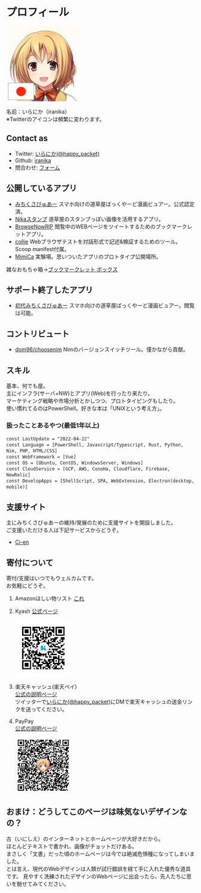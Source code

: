 # プロフィール

<img src="./public/img/profile2.jpg" width="200">  

名前：いらにか（iranika）  
※Twitterのアイコンは頻繁に変わります。


## Contact as

- Twitter: [いらにか(@happy_packet)](https://twitter.com/happy_packet)  
- Github: [iranika](https://github.com/iranika)
- 問合わせ: [フォーム](https://forms.gle/dFWuLEjBrxNUj4bK8)

## 公開しているアプリ

- [みちくさびゅあー](https://movue.iranika.info/) スマホ向けの道草屋ばっくやーど漫画ビュアー。公式認定済。
- [Nikaスタンプ](https://stamp.iranika.info/) 道草屋のスタンプっぽい画像を活用するアプリ。
- [BrowseNowRIP](https://iranika.github.io/BrowseNowRIP/) 閲覧中のWEBページをツイートするためのブックマークレットアプリ。
- [collie](https://github.com/iranika/collie)  Webブラウザテストを対話形式で記述&検証するためのツール。Scoop manifest付属。
- [MimiCa](https://mimica.iranika.info/)  実験場。思いついたアプリのプロトタイプ公開場所。

雑なおもちゃ箱→[ブックマークレット ボックス](https://iranika.github.io/bookmarklet/)

## サポート終了したアプリ

- [初代みちくさびゅあー](https://iranika.github.io/mo-code/) スマホ向けの道草屋ばっくやーど漫画ビュアー。閲覧は可能。

## コントリビュート

- [dom96/choosenim](https://github.com/dom96/choosenim) Nimのバージョンスイッチツール。僅かながら貢献。


## スキル

基本、何でも屋。  
主にインフラ(サーバ+NW)とアプリ(Web)を行ったり来たり。  
マーケティング戦略や市場分析とかしつつ、プロトタイピングもしたり。  
使い慣れてるのはPowerShell。好きな本は「UNIXという考え方」。

### 扱ったことあるやつ(最低1年以上)

```
const LastUpdate = "2022-04-22"
const Language = [PowerShell, Javascript/Typescript, Rust, Python, Nim, PHP, HTML/CSS]
const WebFramework = [Vue]
const OS = [Ubuntu, CentOS, WindowsServer, Windows]
const CloudService = [GCP, AWS, ConoHa, Cloudflare, Firebase, NewRelic]
const DevelopApps = [ShellScript, SPA, WebExtension, Electron(desktop, mobile)]
```

## 支援サイト

主にみちくさびゅあーの維持/発展のために支援サイトを開設しました。  
ご支援いただける人は下記サービスからどうぞ。

- [Ci-en](https://ci-en.net/creator/10765)


## 寄付について

寄付/支援はいつでもウェルカムです。  
お気軽にどうぞ。  

1. Amazonほしい物リスト
    [これ](https://www.amazon.jp/hz/wishlist/ls/2ZHC8L3L1O20S?ref_=wl_share)

1. Kyash
    [公式ページ](https://www.kyash.co/#top-moneymoving)  

    <img src="./public/donate/img/kyash.jpg" height="150" />

1. 楽天キャッシュ(楽天ペイ)  
    [公式の説明ページ](https://pay.rakuten.co.jp/guide/#section-send)  
    ツイッターで[いらにか(@happy_packet)](https://twitter.com/happy_packet)にDMで楽天キャッシュの送金リンクを送ってください。  
    
1. PayPay  
    [公式の説明ページ](https://paypay.ne.jp/guide/send/?_ga=2.238451843.205875726.1558440708-447181547.1558440708)  
    
    <img src="./public/donate/img/paypay.jpg" height="150" />

## おまけ：どうしてこのページは味気ないデザインなの？

古（いにしえ）のインターネットとホームページが大好きだから。  
ほとんどテキストで書かれ、画像がチョットだけある。  
まさしく「文書」だった頃のホームページは今では絶滅危惧種になってしまいました。  
とは言え、現代のWebデザインは人類が試行錯誤を経て手に入れた優秀な道具です。
見やすく洗練されたデザインのWebページに出会ったら、先人たちに思いを馳せてみてください。  

